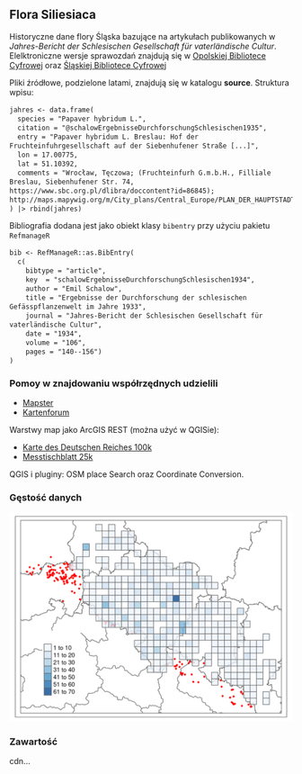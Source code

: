 ## Flora Siliesiaca

Historyczne dane flory Śląska bazujące na artykułach publikowanych w *Jahres-Bericht der Schlesischen Gesellschaft für vaterländische Cultur*. Elelktroniczne wersje sprawozdań znajdują się w [Opolskiej Bibliotece Cyfrowej](https://www.obc.opole.pl/dlibra/publication/8613#structure) oraz [Śląskiej Bibliotece Cyfrowej](https://www.sbc.org.pl/dlibra/publication/11059#structure)

Pliki źródłowe, podzielone latami, znajdują się w katalogu **source**. Struktura wpisu:

```         
jahres <- data.frame(
  species = "Papaver hybridum L.",
  citation = "@schalowErgebnisseDurchforschungSchlesischen1935",
  entry = "Papaver hybridum L. Breslau: Hof der Fruchteinfuhrgesellschaft auf der Siebenhufener Straße [...]",
  lon = 17.00775, 
  lat = 51.10392,
  comments = "Wrocław, Tęczowa; (Fruchteinfurh G.m.b.H., Filliale Breslau, Siebenhufener Str. 74, https://www.sbc.org.pl/dlibra/doccontent?id=86845); http://maps.mapywig.org/m/City_plans/Central_Europe/PLAN_DER_HAUPTSTADT_BRESLAU_Sonderplan_der_Innenstadt_5K_1934.jpg"
) |> rbind(jahres)
```

Bibliografia dodana jest jako obiekt klasy `bibentry` przy użyciu pakietu `RefmanageR`

```
bib <- RefManageR::as.BibEntry(
  c(
    bibtype = "article",
    key  = "schalowErgebnisseDurchforschungSchlesischen1934",
    author = "Emil Schalow",
    title = "Ergebnisse der Durchforschung der schlesischen Gefässpflanzenwelt im Jahre 1933",
    journal = "Jahres-Bericht der Schlesischen Gesellschaft für vaterländische Cultur",
    date = "1934",
    volume = "106", 
    pages = "140--156")
)

```


### Pomoy w znajdowaniu współrzędnych udzielili

-   [Mapster](http://igrek.amzp.pl/)
-   [Kartenforum](https://kartenforum.slub-dresden.de/)

Warstwy map jako ArcGIS REST (można użyć w QGISie):

-   [Karte des Deutschen Reiches 100k](https://geoportal.dolnyslask.pl/gprest/services/UMWD_DEUTSCHEN_100/MapServer/)
-   [Messtischblatt 25k](https://geoportal.dolnyslask.pl/gprest/services/UMWD_Messtischblat_nowsze/MapServer/)

QGIS i pluginy: OSM place Search oraz Coordinate Conversion.

### Gęstość danych

![Data density in ATPOL squares (10x10 km)](atpol_plot.png)

### Zawartość

cdn...

